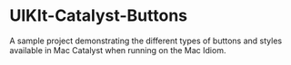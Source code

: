 # UIKIt-Catalyst-Buttons
A sample project demonstrating the different types of buttons and styles available in Mac Catalyst when running on the Mac Idiom.

